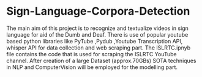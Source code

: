 # Sign-Language-Corpora-Detection
The main aim of this project is to recognize and textualize videos in sign language for aid of the Dumb and Deaf.
There is use of popular youtube based python libraries like PyTube ,Pydub ,Youtube Transcription API, whisper API for data collection and web scraping part.
The ISLRTC.ipnyb file contains the code that is used for scraping the ISLRTC YouTube channel. 
After creation of a large Dataset (approx.70GBs) SOTA techniques in NLP and ComputerVision will be employed for the modelling part.
